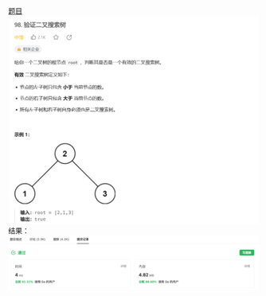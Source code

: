 [题目](https://leetcode.cn/problems/validate-binary-search-tree/)
![pic](img.png)
结果：
![pic](result.png)